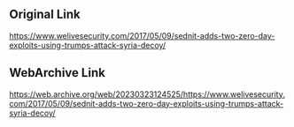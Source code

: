 ## Original Link

https://www.welivesecurity.com/2017/05/09/sednit-adds-two-zero-day-exploits-using-trumps-attack-syria-decoy/

##  WebArchive Link

https://web.archive.org/web/20230323124525/https://www.welivesecurity.com/2017/05/09/sednit-adds-two-zero-day-exploits-using-trumps-attack-syria-decoy/
